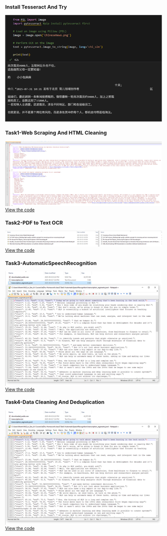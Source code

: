 ### Install Tesseract And Try

![](InstallTesseractAndTry.PNG)

### Task1-Web Scraping And HTML Cleaning

![](task1.PNG)
[View the code](Task1-WebScrapingAndHTMLCleaning.py)


### Task2-PDF to Text OCR

![](task2.PNG)
[View the code](Task2-PDFtoTextOCR.py)


### Task3-AutomaticSpeechRecognition

![](task3.PNG)
[View the code](Task3-AutomaticSpeechRecognition.py)


### Task4-Data Cleaning And Deduplication

![](task3.PNG)
[View the code](Task4-DataCleaningAndDeduplication.py)
